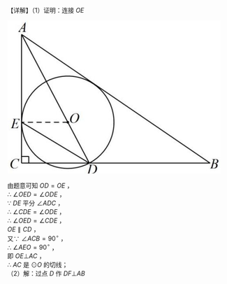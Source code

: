 【详解】（1）证明：连接 $O E$

![](<../../qs_image_DB/专题3-6__圆的综合（27类题型）（解析版）/0d6ea6984ac0391fc95286e04bc9dcbf7b94f76b124a17d15f8418467b2af509.jpg>)

由题意可知 $O D = O E$ ，  
∴ $\angle O E D = \angle O D E$ ，  
∵ $D E$ 平分 $\angle A D C$ ，  
∴ $\angle C D E = \angle O D E$ ，  
∴ $\angle O E D = \angle C D E$ ，  
$O E \parallel C D$ ，  
又∵ $\angle A C B = 9 0 ^ { \circ }$ ，  
∴ $\angle A E O = 9 0 ^ { \circ }$ ，  
即 $O E \bot A C$ ，  
∴ $A C$ 是 $\odot O$ 的切线；  
（2）解：过点 $D$ 作 $D F \bot A B$   
